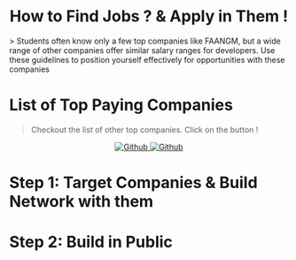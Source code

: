 <h1 align="center">
    How to Find Jobs ?  & Apply in Them !
</h1>
> Students often know only a few top companies like FAANGM, but a wide range of other companies offer similar salary ranges for developers. Use these guidelines to position yourself effectively for opportunities with these companies

# List of Top Paying Companies 
> Checkout the list of other top companies. Click on the button ! 

<p align="center">
    <a href="https://github.com/Developer-RONNIE/List-of-Top-Unicorn-Startups-India"  align="left" alt="Github" title="github">
        <img src="https://img.shields.io/badge/Top--Unicorn--Startups--India-D2B48C?style=for-the-badge&logo=github&logoColor=white" alt="Github"/>
    </a>
    <a href="https://github.com/Developer-RONNIE/BeyondFAANGM"  align="left" alt="Github" title="github">
        <img src="https://img.shields.io/badge/400+--product--based--companies-D2B48C?style=for-the-badge&logo=github&logoColor=white" alt="Github"/>
    </a>  
</p>


# Step 1: Target Companies & Build Network with them 


# Step 2: Build in Public 
